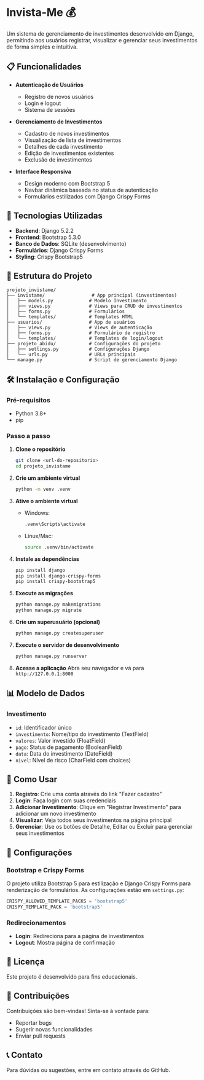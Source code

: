 # Invista-Me 💰

Um sistema de gerenciamento de investimentos desenvolvido em Django, permitindo aos usuários registrar, visualizar e gerenciar seus investimentos de forma simples e intuitiva.

## 📋 Funcionalidades

- **Autenticação de Usuários**
  - Registro de novos usuários
  - Login e logout
  - Sistema de sessões

- **Gerenciamento de Investimentos**
  - Cadastro de novos investimentos
  - Visualização de lista de investimentos
  - Detalhes de cada investimento
  - Edição de investimentos existentes
  - Exclusão de investimentos

- **Interface Responsiva**
  - Design moderno com Bootstrap 5
  - Navbar dinâmica baseada no status de autenticação
  - Formulários estilizados com Django Crispy Forms

## 🚀 Tecnologias Utilizadas

- **Backend**: Django 5.2.2
- **Frontend**: Bootstrap 5.3.0
- **Banco de Dados**: SQLite (desenvolvimento)
- **Formulários**: Django Crispy Forms
- **Styling**: Crispy Bootstrap5

## 📁 Estrutura do Projeto

```
projeto_invistame/
├── invistame/                 # App principal (investimentos)
│   ├── models.py             # Modelo Investimento
│   ├── views.py              # Views para CRUD de investimentos
│   ├── forms.py              # Formulários
│   └── templates/            # Templates HTML
├── usuarios/                 # App de usuários
│   ├── views.py              # Views de autenticação
│   ├── forms.py              # Formulário de registro
│   └── templates/            # Templates de login/logout
├── projeto_abidu/            # Configurações do projeto
│   ├── settings.py           # Configurações Django
│   └── urls.py               # URLs principais
└── manage.py                 # Script de gerenciamento Django
```

## 🛠️ Instalação e Configuração

### Pré-requisitos
- Python 3.8+
- pip

### Passo a passo

1. **Clone o repositório**
   ```bash
   git clone <url-do-repositorio>
   cd projeto_invistame
   ```

2. **Crie um ambiente virtual**
   ```bash
   python -m venv .venv
   ```

3. **Ative o ambiente virtual**
   - Windows:
     ```bash
     .venv\Scripts\activate
     ```
   - Linux/Mac:
     ```bash
     source .venv/bin/activate
     ```

4. **Instale as dependências**
   ```bash
   pip install django
   pip install django-crispy-forms
   pip install crispy-bootstrap5
   ```

5. **Execute as migrações**
   ```bash
   python manage.py makemigrations
   python manage.py migrate
   ```

6. **Crie um superusuário (opcional)**
   ```bash
   python manage.py createsuperuser
   ```

7. **Execute o servidor de desenvolvimento**
   ```bash
   python manage.py runserver
   ```

8. **Acesse a aplicação**
   Abra seu navegador e vá para `http://127.0.0.1:8000`

## 📊 Modelo de Dados

### Investimento
- `id`: Identificador único
- `investimento`: Nome/tipo do investimento (TextField)
- `valores`: Valor investido (FloatField)
- `pago`: Status de pagamento (BooleanField)
- `data`: Data do investimento (DateField)
- `nivel`: Nível de risco (CharField com choices)

## 🎯 Como Usar

1. **Registro**: Crie uma conta através do link "Fazer cadastro"
2. **Login**: Faça login com suas credenciais
3. **Adicionar Investimento**: Clique em "Registrar Investimento" para adicionar um novo investimento
4. **Visualizar**: Veja todos seus investimentos na página principal
5. **Gerenciar**: Use os botões de Detalhe, Editar ou Excluir para gerenciar seus investimentos

## 🔧 Configurações

### Bootstrap e Crispy Forms
O projeto utiliza Bootstrap 5 para estilização e Django Crispy Forms para renderização de formulários. As configurações estão em `settings.py`:

```python
CRISPY_ALLOWED_TEMPLATE_PACKS = 'bootstrap5'
CRISPY_TEMPLATE_PACK = 'bootstrap5'
```

### Redirecionamentos
- **Login**: Redireciona para a página de investimentos
- **Logout**: Mostra página de confirmação

## 📝 Licença

Este projeto é desenvolvido para fins educacionais.

## 🤝 Contribuições

Contribuições são bem-vindas! Sinta-se à vontade para:
- Reportar bugs
- Sugerir novas funcionalidades
- Enviar pull requests

## 📞 Contato

Para dúvidas ou sugestões, entre em contato através do GitHub.